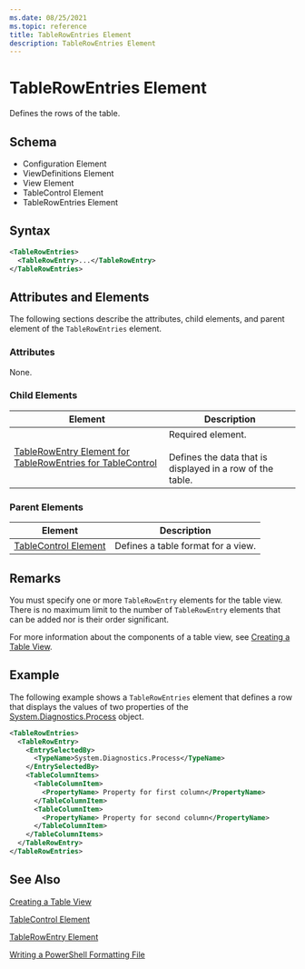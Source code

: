 ```yaml
---
ms.date: 08/25/2021
ms.topic: reference
title: TableRowEntries Element
description: TableRowEntries Element
---
```

# TableRowEntries Element

Defines the rows of the table.

## Schema

- Configuration Element
- ViewDefinitions Element
- View Element
- TableControl Element
- TableRowEntries Element

## Syntax

```xml
<TableRowEntries>
  <TableRowEntry>...</TableRowEntry>
</TableRowEntries>
```

## Attributes and Elements

The following sections describe the attributes, child elements, and parent element of the
`TableRowEntries` element.

### Attributes

None.

### Child Elements

|Element|Description|
|-------------|-----------------|
|[TableRowEntry Element for TableRowEntries for TableControl](./tablerowentry-element-for-tablerowentries-for-tablecontrol-format.md)|Required element.<br /><br /> Defines the data that is displayed in a row of the table.|

### Parent Elements

|Element|Description|
|-------------|-----------------|
|[TableControl Element](./tablecontrol-element-format.md)|Defines a table format for a view.|

## Remarks

You must specify one or more `TableRowEntry` elements for the table view. There is no maximum limit
to the number of `TableRowEntry` elements that can be added nor is their order significant.

For more information about the components of a table view, see [Creating a Table View](./creating-a-table-view.md).

## Example

The following example shows a `TableRowEntries` element that defines a row that displays the values
of two properties of the [System.Diagnostics.Process](/dotnet/api/System.Diagnostics.Process)
object.

```xml
<TableRowEntries>
  <TableRowEntry>
    <EntrySelectedBy>
      <TypeName>System.Diagnostics.Process</TypeName>
    </EntrySelectedBy>
    <TableColumnItems>
      <TableColumnItem>
        <PropertyName> Property for first column</PropertyName>
      </TableColumnItem>
      <TableColumnItem>
        <PropertyName> Property for second column</PropertyName>
      </TableColumnItem>
    </TableColumnItems>
  </TableRowEntry>
</TableRowEntries>

```

## See Also

[Creating a Table View](./creating-a-table-view.md)

[TableControl Element](./tablecontrol-element-format.md)

[TableRowEntry Element](./tablerowentry-element-for-tablerowentries-for-tablecontrol-format.md)

[Writing a PowerShell Formatting File](./writing-a-powershell-formatting-file.md)
